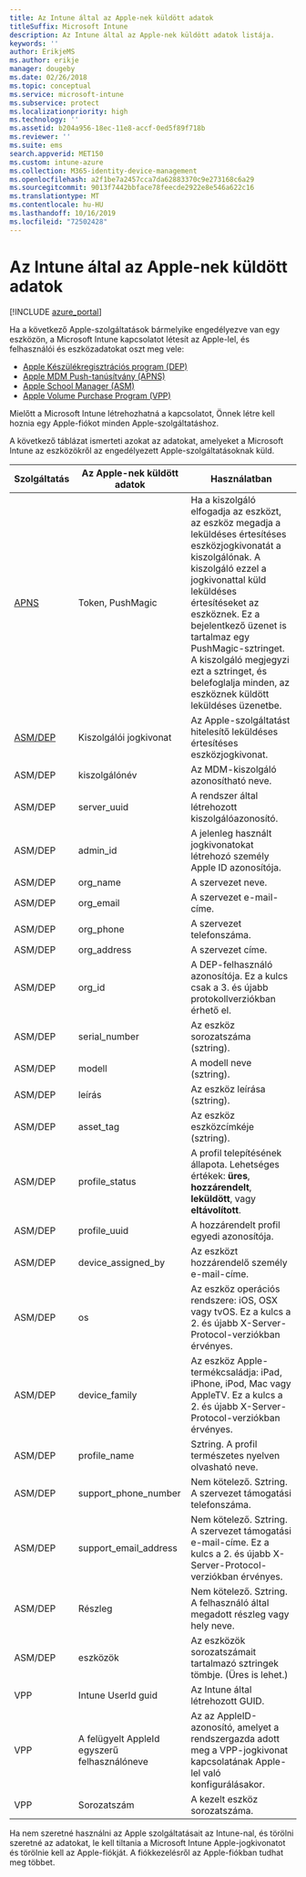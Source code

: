```yaml
---
title: Az Intune által az Apple-nek küldött adatok
titleSuffix: Microsoft Intune
description: Az Intune által az Apple-nek küldött adatok listája.
keywords: ''
author: ErikjeMS
ms.author: erikje
manager: dougeby
ms.date: 02/26/2018
ms.topic: conceptual
ms.service: microsoft-intune
ms.subservice: protect
ms.localizationpriority: high
ms.technology: ''
ms.assetid: b204a956-18ec-11e8-accf-0ed5f89f718b
ms.reviewer: ''
ms.suite: ems
search.appverid: MET150
ms.custom: intune-azure
ms.collection: M365-identity-device-management
ms.openlocfilehash: a2f1be7a2457cca7da62883370c9e273168c6a29
ms.sourcegitcommit: 9013f7442bbface78feecde2922e8e546a622c16
ms.translationtype: MT
ms.contentlocale: hu-HU
ms.lasthandoff: 10/16/2019
ms.locfileid: "72502428"
---
```

# <a name="data-intune-sends-to-apple"></a>Az Intune által az Apple-nek küldött adatok

[!INCLUDE [azure_portal](../includes/azure_portal.md)]

Ha a következő Apple-szolgáltatások bármelyike engedélyezve van egy eszközön, a Microsoft Intune kapcsolatot létesít az Apple-lel, és felhasználói és eszközadatokat oszt meg vele: 

- [Apple Készülékregisztrációs program (DEP)](../enrollment/device-enrollment-program-enroll-ios.md)
- [Apple MDM Push-tanúsítvány (APNS)](../enrollment/apple-mdm-push-certificate-get.md)
- [Apple School Manager (ASM)](https://docs.microsoft.com/schooldatasync/apple-school-manager-integration-with-intune-for-education-and-school-data-sync)
- [Apple Volume Purchase Program (VPP)](../apps/vpp-apps-ios.md)

Mielőtt a Microsoft Intune létrehozhatná a kapcsolatot, Önnek létre kell hoznia egy Apple-fiókot minden Apple-szolgáltatáshoz.

A következő táblázat ismerteti azokat az adatokat, amelyeket a Microsoft Intune az eszközökről az engedélyezett Apple-szolgáltatásoknak küld. 

| Szolgáltatás | Az Apple-nek küldött adatok | Használatban |
|---|---| ---|
| [APNS](https://developer.apple.com/library/content/documentation/Miscellaneous/Reference/MobileDeviceManagementProtocolRef/3-MDM_Protocol/MDM_Protocol.html#//apple_ref/doc/uid/TP40017387-CH3-SW2) | Token, PushMagic | Ha a kiszolgáló elfogadja az eszközt, az eszköz megadja a leküldéses értesítéses eszközjogkivonatát a kiszolgálónak. A kiszolgáló ezzel a jogkivonattal küld leküldéses értesítéseket az eszköznek. Ez a bejelentkező üzenet is tartalmaz egy PushMagic-sztringet. A kiszolgáló megjegyzi ezt a sztringet, és belefoglalja minden, az eszköznek küldött leküldéses üzenetbe. |
| [ASM/DEP](https://developer.apple.com/library/content/documentation/Miscellaneous/Reference/MobileDeviceManagementProtocolRef/3-MDM_Protocol/MDM_Protocol.html#//apple_ref/doc/uid/TP40017387-CH3-SW2) | Kiszolgálói jogkivonat | Az Apple-szolgáltatást hitelesítő leküldéses értesítéses eszközjogkivonat. |
| ASM/DEP | kiszolgálónév | Az MDM-kiszolgáló azonosítható neve. |
| ASM/DEP | server_uuid | A rendszer által létrehozott kiszolgálóazonosító. |
| ASM/DEP | admin_id | A jelenleg használt jogkivonatokat létrehozó személy Apple ID azonosítója. |
| ASM/DEP | org_name | A szervezet neve. |
| ASM/DEP | org_email | A szervezet e-mail-címe. |
| ASM/DEP | org_phone | A szervezet telefonszáma. |
| ASM/DEP | org_address | A szervezet címe. |
| ASM/DEP | org_id | A DEP-felhasználó azonosítója. Ez a kulcs csak a 3. és újabb protokollverziókban érhető el. |
| ASM/DEP | serial_number | Az eszköz sorozatszáma (sztring). |
| ASM/DEP | modell | A modell neve (sztring). |
| ASM/DEP | leírás | Az eszköz leírása (sztring). |
| ASM/DEP | asset_tag | Az eszköz eszközcímkéje (sztring). |
| ASM/DEP | profile_status | A profil telepítésének állapota. Lehetséges értékek: **üres**, **hozzárendelt**, **leküldött**, vagy **eltávolított**. |
| ASM/DEP | profile_uuid | A hozzárendelt profil egyedi azonosítója. |
| ASM/DEP | device_assigned_by | Az eszközt hozzárendelő személy e-mail-címe. |
| ASM/DEP | os | Az eszköz operációs rendszere: iOS, OSX vagy tvOS. Ez a kulcs a 2. és újabb X-Server-Protocol-verziókban érvényes. |
| ASM/DEP | device_family | Az eszköz Apple-termékcsaládja: iPad, iPhone, iPod, Mac vagy AppleTV. Ez a kulcs a 2. és újabb X-Server-Protocol-verziókban érvényes. |
| ASM/DEP | profile_name | Sztring. A profil természetes nyelven olvasható neve. |
| ASM/DEP | support_phone_number | Nem kötelező. Sztring. A szervezet támogatási telefonszáma. |
| ASM/DEP | support_email_address | Nem kötelező. Sztring. A szervezet támogatási e-mail-címe. Ez a kulcs a 2. és újabb X-Server-Protocol-verziókban érvényes. |
| ASM/DEP | Részleg | Nem kötelező. Sztring. A felhasználó által megadott részleg vagy hely neve. |
| ASM/DEP | eszközök | Az eszközök sorozatszámait tartalmazó sztringek tömbje. (Üres is lehet.) |
| VPP | Intune UserId guid | Az Intune által létrehozott GUID. |
| VPP | A felügyelt AppleId egyszerű felhasználóneve | Az az AppleID-azonosító, amelyet a rendszergazda adott meg a VPP-jogkivonat kapcsolatának Apple-lel való konfigurálásakor. |
| VPP | Sorozatszám | A kezelt eszköz sorozatszáma. |

Ha nem szeretné használni az Apple szolgáltatásait az Intune-nal, és törölni szeretné az adatokat, le kell tiltania a Microsoft Intune Apple-jogkivonatot és törölnie kell az Apple-fiókját. A fiókkezelésről az Apple-fiókban tudhat meg többet.


